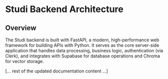 # Studi Backend Architecture

## Overview

The Studi backend is built with FastAPI, a modern, high-performance web framework for building APIs with Python. It serves as the core server-side application that handles data processing, business logic, authentication (via Clerk), and integrates with Supabase for database operations and Chroma for vector storage.

[... rest of the updated documentation content ...]